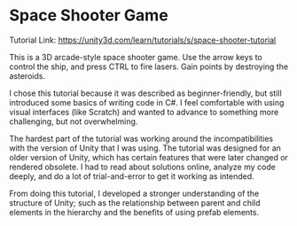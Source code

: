 # Space Shooter Game

Tutorial Link: https://unity3d.com/learn/tutorials/s/space-shooter-tutorial

This is a 3D arcade-style space shooter game. Use the arrow keys to control the ship, and press CTRL to fire lasers. Gain points by destroying the asteroids.

I chose this tutorial because it was described as beginner-friendly, but still introduced some basics of writing code in C#. I feel comfortable with using visual interfaces (like Scratch) and wanted to advance to something more challenging, but not overwhelming.

The hardest part of the tutorial was working around the incompatibilities with the version of Unity that I was using. The tutorial was designed for an older version of Unity, which has certain features that were later changed or rendered obsolete. I had to read about solutions online, analyze my code deeply, and do a lot of trial-and-error to get it working as intended.

From doing this tutorial, I developed a stronger understanding of the structure of Unity; such as the relationship between parent and child elements in the hierarchy and the benefits of using prefab elements.

